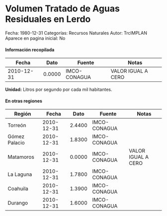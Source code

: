 Volumen Tratado de Aguas Residuales en Lerdo
=====

Fecha: 1980-12-31
Categorías: Recursos Naturales
Autor: TrcIMPLAN
Aparece en pagina inicial: No



#### Información recopilada

<table class="table table-hover table-bordered matriz">
<thead>
<tr>
<th>Fecha</th>
<th>Dato</th>
<th>Fuente</th>
<th>Notas</th>
</tr>
</thead>
<tbody>
<tr>
<td>2010-12-31</td>
<td class="derecha">0.0000</td>
<td>IMCO-CONAGUA</td>
<td>VALOR IGUAL A CERO</td>
</tr>
</tbody>
</table>

<b>Unidad:</b> Litros por segundo por cada mil habitantes.




#### En otras regiones

<table class="table table-hover table-bordered matriz">
<thead>
<tr>
<th>Región</th>
<th>Fecha</th>
<th>Dato</th>
<th>Fuente</th>
<th>Notas</th>
</tr>
</thead>
<tbody>
<tr>
<td>Torreón</td>
<td>2010-12-31</td>
<td class="derecha">2.4400</td>
<td>IMCO-CONAGUA</td>
<td></td>
</tr>
<tr>
<td>Gómez Palacio</td>
<td>2010-12-31</td>
<td class="derecha">1.8300</td>
<td>IMCO-CONAGUA</td>
<td></td>
</tr>
<tr>
<td>Matamoros</td>
<td>2010-12-31</td>
<td class="derecha">0.0000</td>
<td>IMCO-CONAGUA</td>
<td>VALOR IGUAL A CERO</td>
</tr>
<tr>
<td>La Laguna</td>
<td>2010-12-31</td>
<td class="derecha">1.7800</td>
<td>IMCO-CONAGUA</td>
<td></td>
</tr>
<tr>
<td>Coahuila</td>
<td>2010-12-31</td>
<td class="derecha">1.3900</td>
<td>IMCO-CONAGUA</td>
<td></td>
</tr>
<tr>
<td>Durango</td>
<td>2010-12-31</td>
<td class="derecha">1.6000</td>
<td>IMCO-CONAGUA</td>
<td></td>
</tr>
</tbody>
</table>

